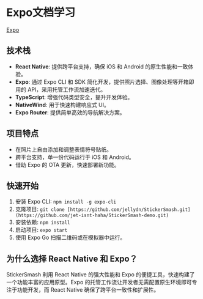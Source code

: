 # Expo文档学习
[Expo](https://docs.expo.dev/tutorial/overview/)
## 技术栈
- **React Native**: 提供跨平台支持，确保 iOS 和 Android 的原生性能和一致体验。
- **Expo**: 通过 Expo CLI 和 SDK 简化开发，提供照片选择、图像处理等开箱即用的 API，采用托管工作流加速迭代。
- **TypeScript**: 增强代码类型安全，提升开发体验。
- **NativeWind**: 用于快速构建响应式 UI。
- **Expo Router**: 提供简单高效的导航解决方案。

## 项目特点
- 在照片上自由添加和调整表情符号贴纸。
- 跨平台支持，单一份代码运行于 iOS 和 Android。
- 借助 Expo 的 OTA 更新，快速部署新功能。

## 快速开始
1. 安装 Expo CLI: `npm install -g expo-cli`
2. 克隆项目: `git clone [https://github.com/jellydn/StickerSmash.git](https://github.com/jet-isnt-haha/StickerSmash-demo.git)`
3. 安装依赖: `npm install`
4. 启动项目: `expo start`
5. 使用 Expo Go 扫描二维码或在模拟器中运行。

## 为什么选择 React Native 和 Expo？
StickerSmash 利用 React Native 的强大性能和 Expo 的便捷工具，快速构建了一个功能丰富的应用原型。Expo 的托管工作流让开发者无需配置原生环境即可专注于功能开发，而 React Native 确保了跨平台一致性和扩展性。
